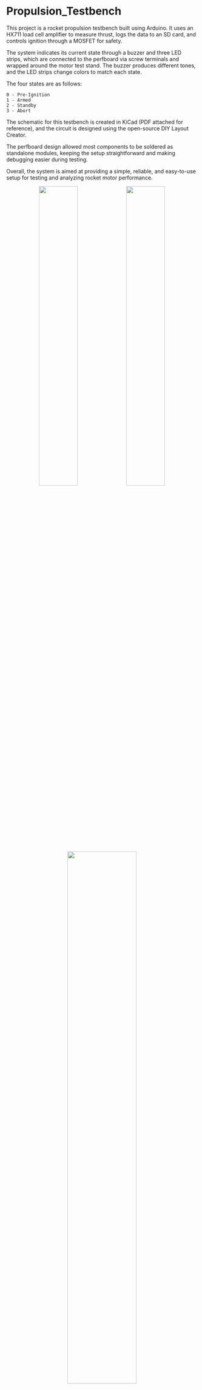 # Propulsion_Testbench
This project is a rocket propulsion testbench built using Arduino. It uses an HX711 load cell amplifier to measure thrust, logs the data to an SD card, and controls ignition through a MOSFET for safety.

The system indicates its current state through a buzzer and three LED strips, which are connected to the perfboard via screw terminals and wrapped around the motor test stand. The buzzer produces different tones, and the LED strips change colors to match each state.

The four states are as follows:
```
0 - Pre-Ignition
1 - Armed
2 - Standby
3 - Abort
```
The schematic for this testbench is created in KiCad (PDF attached for reference), and the circuit is designed using the open-source DIY Layout Creator.

The perfboard design allowed most components to be soldered as standalone modules, keeping the setup straightforward and making debugging easier during testing.

Overall, the system is aimed at providing a simple, reliable, and easy-to-use setup for testing and analyzing rocket motor performance.

<div align="center">
  <img src="https://github.com/user-attachments/assets/3c24aff0-6400-4be7-9cc8-288a73d4bf4d" width="45%" />
  <img src="https://github.com/user-attachments/assets/1ac51c0b-7310-43b8-8c5e-917663e9d29a" width="45%" />
</div>

<div align="center">
<img src="https://github.com/user-attachments/assets/34863cf1-c323-4de7-b558-85bb46bd599a" width="60%" />
</div>
